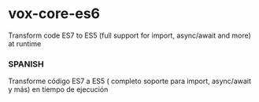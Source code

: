 # vox-core-es6

Transform code ES7 to ES5 (full support for import, async/await and more) at runtime

### SPANISH 
Transforme código ES7 a ES5 ( completo soporte para import, async/await y más) en tiempo de ejecución
